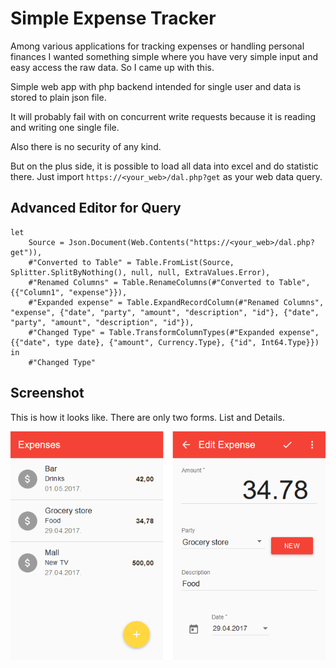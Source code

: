 # Simple Expense Tracker

Among various applications for tracking expenses or handling personal finances I wanted something simple where you have very simple input and easy access the raw data. So I came up with this.

Simple web app with php backend intended for single user and data is stored to plain json file.

It will probably fail with on concurrent write requests because it is reading and writing one single file.

Also there is no security of any kind.

But on the plus side, it is possible to load all data into excel and do statistic there. Just import `https://<your_web>/dal.php?get` as your web data query.



## Advanced Editor for Query

```
let
    Source = Json.Document(Web.Contents("https://<your_web>/dal.php?get")),
    #"Converted to Table" = Table.FromList(Source, Splitter.SplitByNothing(), null, null, ExtraValues.Error),
    #"Renamed Columns" = Table.RenameColumns(#"Converted to Table",{{"Column1", "expense"}}),
    #"Expanded expense" = Table.ExpandRecordColumn(#"Renamed Columns", "expense", {"date", "party", "amount", "description", "id"}, {"date", "party", "amount", "description", "id"}),
    #"Changed Type" = Table.TransformColumnTypes(#"Expanded expense",{{"date", type date}, {"amount", Currency.Type}, {"id", Int64.Type}})
in
    #"Changed Type"
```


## Screenshot

This is how it looks like. There are only two forms. List and Details.

![list](img/screenshot.png)
